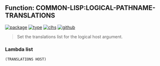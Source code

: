 ## Function: COMMON-LISP:LOGICAL-PATHNAME-TRANSLATIONS
[![package](https://img.shields.io/badge/Package-COMMON--LISP-5f9ea0.svg?style=social&colorA=999999)](../) [![type](https://img.shields.io/badge/Type-Function-5f9ea0.svg?style=social&colorA=999999)](../#function) [![clhs](https://img.shields.io/badge/CLHS-LOGICAL--PATHNAME--TRANSLATIONS-5f9ea0.svg?style=social&colorA=999999)](http://www.lispworks.com/documentation/HyperSpec/Body/f_logica.htm) [![github](https://img.shields.io/badge/GitHub-View_the_source-5f9ea0.svg?style=social&colorA=999999&logo=github)](https://github.com/sbcl/sbcl/blob/master/src/code/target-pathname.lisp/) 

> Set the translations list for the logical host argument.

### Lambda list
```
(TRANSLATIONS HOST)
```
